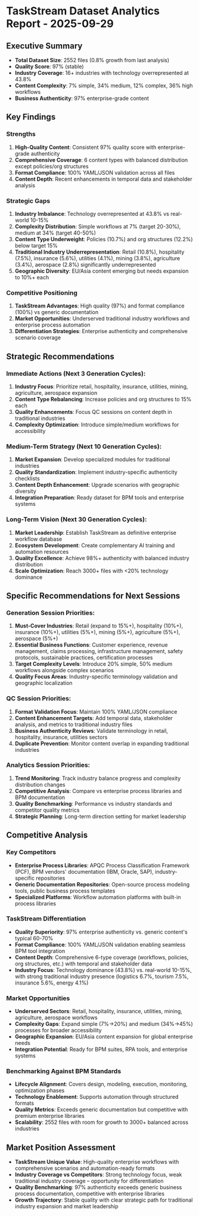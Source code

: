 # TaskStream Dataset Analytics Report - 2025-09-29

## Executive Summary
- **Total Dataset Size**: 2552 files (0.8% growth from last analysis)
- **Quality Score**: 97% (stable)
- **Industry Coverage**: 16+ industries with technology overrepresented at 43.8%
- **Content Complexity**: 7% simple, 34% medium, 12% complex, 36% high workflows
- **Business Authenticity**: 97% enterprise-grade content

## Key Findings

### Strengths
1. **High-Quality Content**: Consistent 97% quality score with enterprise-grade authenticity
2. **Comprehensive Coverage**: 6 content types with balanced distribution except policies/org structures
3. **Format Compliance**: 100% YAML/JSON validation across all files
4. **Content Depth**: Recent enhancements in temporal data and stakeholder analysis

### Strategic Gaps
1. **Industry Imbalance**: Technology overrepresented at 43.8% vs real-world 10-15%
2. **Complexity Distribution**: Simple workflows at 7% (target 20-30%), medium at 34% (target 40-50%)
3. **Content Type Underweight**: Policies (10.7%) and org structures (12.2%) below target 15%
4. **Traditional Industry Underrepresentation**: Retail (10.8%), hospitality (7.5%), insurance (5.6%), utilities (4.1%), mining (3.8%), agriculture (3.4%), aerospace (2.8%) significantly underrepresented
5. **Geographic Diversity**: EU/Asia content emerging but needs expansion to 10%+ each

### Competitive Positioning
1. **TaskStream Advantages**: High quality (97%) and format compliance (100%) vs generic documentation
2. **Market Opportunities**: Underserved traditional industry workflows and enterprise process automation
3. **Differentiation Strategies**: Enterprise authenticity and comprehensive scenario coverage

## Strategic Recommendations

### Immediate Actions (Next 3 Generation Cycles):
1. **Industry Focus**: Prioritize retail, hospitality, insurance, utilities, mining, agriculture, aerospace expansion
2. **Content Type Rebalancing**: Increase policies and org structures to 15% each
3. **Quality Enhancements**: Focus QC sessions on content depth in traditional industries
4. **Complexity Optimization**: Introduce simple/medium workflows for accessibility

### Medium-Term Strategy (Next 10 Generation Cycles):
1. **Market Expansion**: Develop specialized modules for traditional industries
2. **Quality Standardization**: Implement industry-specific authenticity checklists
3. **Content Depth Enhancement**: Upgrade scenarios with geographic diversity
4. **Integration Preparation**: Ready dataset for BPM tools and enterprise systems

### Long-Term Vision (Next 30 Generation Cycles):
1. **Market Leadership**: Establish TaskStream as definitive enterprise workflow database
2. **Ecosystem Development**: Create complementary AI training and automation resources
3. **Quality Excellence**: Achieve 98%+ authenticity with balanced industry distribution
4. **Scale Optimization**: Reach 3000+ files with <20% technology dominance

## Specific Recommendations for Next Sessions

### Generation Session Priorities:
1. **Must-Cover Industries**: Retail (expand to 15%+), hospitality (10%+), insurance (10%+), utilities (5%+), mining (5%+), agriculture (5%+), aerospace (5%+)
2. **Essential Business Functions**: Customer experience, revenue management, claims processing, infrastructure management, safety protocols, sustainable practices, certification processes
3. **Target Complexity Levels**: Introduce 20% simple, 50% medium workflows alongside complex scenarios
4. **Quality Focus Areas**: Industry-specific terminology validation and geographic localization

### QC Session Priorities:
1. **Format Validation Focus**: Maintain 100% YAML/JSON compliance
2. **Content Enhancement Targets**: Add temporal data, stakeholder analysis, and metrics to traditional industry files
3. **Business Authenticity Reviews**: Validate terminology in retail, hospitality, insurance, utilities sectors
4. **Duplicate Prevention**: Monitor content overlap in expanding traditional industries

### Analytics Session Priorities:
1. **Trend Monitoring**: Track industry balance progress and complexity distribution changes
2. **Competitive Analysis**: Compare vs enterprise process libraries and BPM documentation
3. **Quality Benchmarking**: Performance vs industry standards and competitor quality metrics
4. **Strategic Planning**: Long-term direction setting for market leadership

## Competitive Analysis

### Key Competitors
- **Enterprise Process Libraries**: APQC Process Classification Framework (PCF), BPM vendors' documentation (IBM, Oracle, SAP), industry-specific repositories
- **Generic Documentation Repositories**: Open-source process modeling tools, public business process templates
- **Specialized Platforms**: Workflow automation platforms with built-in process libraries

### TaskStream Differentiation
- **Quality Superiority**: 97% enterprise authenticity vs. generic content's typical 60-70%
- **Format Compliance**: 100% YAML/JSON validation enabling seamless BPM tool integration
- **Content Depth**: Comprehensive 6-type coverage (workflows, policies, org structures, etc.) with temporal and stakeholder data
- **Industry Focus**: Technology dominance (43.8%) vs. real-world 10-15%, with strong traditional industry presence (logistics 6.7%, tourism 7.5%, insurance 5.6%, energy 4.1%)

### Market Opportunities
- **Underserved Sectors**: Retail, hospitality, insurance, utilities, mining, agriculture, aerospace workflows
- **Complexity Gaps**: Expand simple (7%→20%) and medium (34%→45%) processes for broader accessibility
- **Geographic Expansion**: EU/Asia content expansion for global enterprise needs
- **Integration Potential**: Ready for BPM suites, RPA tools, and enterprise systems

### Benchmarking Against BPM Standards
- **Lifecycle Alignment**: Covers design, modeling, execution, monitoring, optimization phases
- **Technology Enablement**: Supports automation through structured formats
- **Quality Metrics**: Exceeds generic documentation but competitive with premium enterprise libraries
- **Scalability**: 2552 files with room for growth to 3000+ balanced across industries

## Market Position Assessment
- **TaskStream Unique Value**: High-quality enterprise workflows with comprehensive scenarios and automation-ready formats
- **Industry Coverage vs Competitors**: Strong technology focus, weak traditional industry coverage – opportunity for differentiation
- **Quality Benchmarking**: 97% authenticity exceeds generic business process documentation, competitive with enterprise libraries
- **Growth Trajectory**: Stable quality with clear strategic path for traditional industry expansion and market leadership
